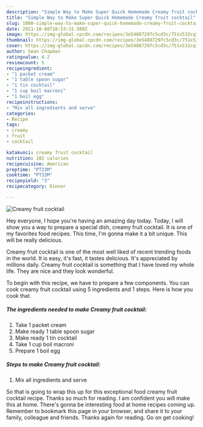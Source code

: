 ```yaml
---
description: "Simple Way to Make Super Quick Homemade Creamy fruit cocktail"
title: "Simple Way to Make Super Quick Homemade Creamy fruit cocktail"
slug: 1000-simple-way-to-make-super-quick-homemade-creamy-fruit-cocktail
date: 2021-10-08T18:53:31.588Z
image: https://img-global.cpcdn.com/recipes/3e54887297c5cd3c/751x532cq70/creamy-fruit-cocktail-recipe-main-photo.jpg
thumbnail: https://img-global.cpcdn.com/recipes/3e54887297c5cd3c/751x532cq70/creamy-fruit-cocktail-recipe-main-photo.jpg
cover: https://img-global.cpcdn.com/recipes/3e54887297c5cd3c/751x532cq70/creamy-fruit-cocktail-recipe-main-photo.jpg
author: Sean Chapman
ratingvalue: 4.2
reviewcount: 5
recipeingredient:
- "1 packet cream"
- "1 table spoon sugar"
- "1 tin cocktail"
- "1 cup boil macroni"
- "1 boil egg"
recipeinstructions:
- "Mix all ingredients and serve"
categories:
- Recipe
tags:
- creamy
- fruit
- cocktail

katakunci: creamy fruit cocktail 
nutrition: 102 calories
recipecuisine: American
preptime: "PT23M"
cooktime: "PT33M"
recipeyield: "3"
recipecategory: Dinner

---
```



![Creamy fruit cocktail](https://img-global.cpcdn.com/recipes/3e54887297c5cd3c/751x532cq70/creamy-fruit-cocktail-recipe-main-photo.jpg)

Hey everyone, I hope you're having an amazing day today. Today, I will show you a way to prepare a special dish, creamy fruit cocktail. It is one of my favorites food recipes. This time, I'm gonna make it a bit unique. This will be really delicious.



Creamy fruit cocktail is one of the most well liked of recent trending foods in the world. It is easy, it's fast, it tastes delicious. It's appreciated by millions daily. Creamy fruit cocktail is something that I have loved my whole life. They are nice and they look wonderful.


To begin with this recipe, we have to prepare a few components. You can cook creamy fruit cocktail using 5 ingredients and 1 steps. Here is how you cook that.

<!--inarticleads1-->

##### The ingredients needed to make Creamy fruit cocktail:

1. Take 1 packet cream
1. Make ready 1 table spoon sugar
1. Make ready 1 tin cocktail
1. Take 1 cup boil macroni
1. Prepare 1 boil egg




<!--inarticleads2-->

##### Steps to make Creamy fruit cocktail:

1. Mix all ingredients and serve




So that is going to wrap this up for this exceptional food creamy fruit cocktail recipe. Thanks so much for reading. I am confident you will make this at home. There's gonna be interesting food at home recipes coming up. Remember to bookmark this page in your browser, and share it to your family, colleague and friends. Thanks again for reading. Go on get cooking!
